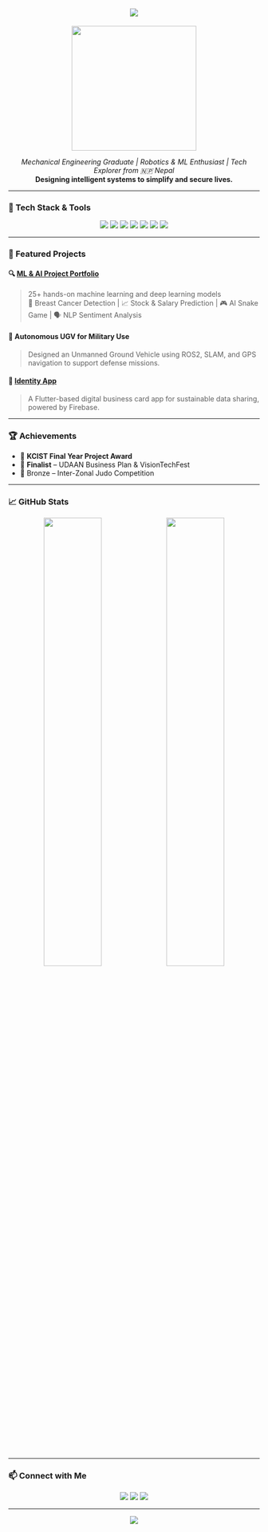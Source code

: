 <h1 align="center">
  <img src="https://readme-typing-svg.herokuapp.com/?lines=Hi,+I'm+Harish+Jung+Shahi!;Mechanical+Engineer+%7C+ML+Enthusiast+%7C+Robotics+Lover&center=true&size=25">
</h1>

<p align="center">
  <img src="https://media.giphy.com/media/qgQUggAC3Pfv687qPC/giphy.gif" width="250" height="250">
</p>

<p align="center">
  <em>Mechanical Engineering Graduate | Robotics & ML Enthusiast | Tech Explorer from 🇳🇵 Nepal</em><br>
  <strong>Designing intelligent systems to simplify and secure lives.</strong>
</p>

---

### 🔧 Tech Stack & Tools

<p align="center">
  <img src="https://img.shields.io/badge/Python-3670A0?style=for-the-badge&logo=python&logoColor=white"/>
  <img src="https://img.shields.io/badge/C-00599C?style=for-the-badge&logo=c&logoColor=white"/>
  <img src="https://img.shields.io/badge/MATLAB-ff6600?style=for-the-badge&logo=mathworks&logoColor=white"/>
  <img src="https://img.shields.io/badge/ROS2-22314E?style=for-the-badge&logo=ros&logoColor=white"/>
  <img src="https://img.shields.io/badge/TensorFlow-FF6F00?style=for-the-badge&logo=tensorflow&logoColor=white"/>
  <img src="https://img.shields.io/badge/scikit--learn-F7931E?style=for-the-badge&logo=scikit-learn&logoColor=white"/>
  <img src="https://img.shields.io/badge/SolidWorks-E2231A?style=for-the-badge&logo=solidworks&logoColor=white"/>
</p>

---

### 🚀 Featured Projects

#### 🔍 [ML & AI Project Portfolio](https://github.com/harishjungshahi/Machine-Learning-and-Artificial-Intelligence)
> 25+ hands-on machine learning and deep learning models  
> 🧠 Breast Cancer Detection | 📈 Stock & Salary Prediction | 🎮 AI Snake Game | 🗣️ NLP Sentiment Analysis

#### 🤖 Autonomous UGV for Military Use
> Designed an Unmanned Ground Vehicle using ROS2, SLAM, and GPS navigation to support defense missions.

#### 📱 [Identity App](https://github.com/harishjungshahi)
> A Flutter-based digital business card app for sustainable data sharing, powered by Firebase.

---

### 🏆 Achievements

- 🥉 **KCIST Final Year Project Award**  
- 🏅 **Finalist** – UDAAN Business Plan & VisionTechFest  
- 🥋 Bronze – Inter-Zonal Judo Competition  

---

### 📈 GitHub Stats

<p align="center">
  <img src="https://github-readme-stats.vercel.app/api?username=harishjungshahi&show_icons=true&theme=radical" width="48%"/>
  <img src="https://github-readme-streak-stats.herokuapp.com/?user=harishjungshahi&theme=radical" width="48%"/>
</p>

---

### 📫 Connect with Me

<p align="center">
  <a href="mailto:shahiharishjung@gmail.com"><img src="https://img.shields.io/badge/Gmail-D14836?style=for-the-badge&logo=gmail&logoColor=white"></a>
  <a href="https://www.linkedin.com/in/er-harish-jung-shahi-9000741b3/"><img src="https://img.shields.io/badge/LinkedIn-0A66C2?style=for-the-badge&logo=linkedin&logoColor=white"></a>
  <a href="https://github.com/harishjungshahi"><img src="https://img.shields.io/badge/GitHub-000?style=for-the-badge&logo=github&logoColor=white"></a>
</p>

---

<p align="center">
  <img src="https://readme-typing-svg.demolab.com?font=Fira+Code&size=18&pause=1000&center=true&vCenter=true&width=435&lines=Building+intelligent+systems...;Exploring+autonomous+robots...;Simplifying+life+with+tech.">
</p>
